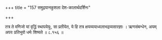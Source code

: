 +++
title = "157 समुद्रयानकुशला देश-कालार्थदर्शिनः"

+++

तत्र ते वणिजो यां वृद्धिं स्थापयेयुः, सा प्रतीयेत, ये हि तत्र क्षयव्ययाध्वलाभद्रव्यसारज्ञाः । ऋणसंबन्धेन, अयम् अपरः प्रतिभुवो धर्मः शिष्यते ॥ ८.१५६ ॥